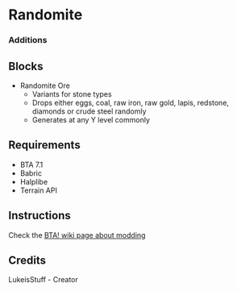 # Randomite

### Additions

## Blocks

* Randomite Ore
    + Variants for stone types
    + Drops either eggs, coal, raw iron, raw gold, lapis, redstone, diamonds or crude steel randomly 
    + Generates at any Y level commonly

## Requirements

+ BTA 7.1
+ Babric
+ Halplibe
+ Terrain API

## Instructions

Check the [BTA! wiki page about modding](https://bta.miraheze.org/wiki/Modding)

## Credits
LukeisStuff - Creator
